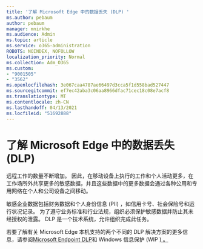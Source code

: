 ```yaml
---
title: '了解 Microsoft Edge 中的数据丢失 (DLP) '
ms.author: pebaum
author: pebaum
manager: mnirkhe
ms.audience: Admin
ms.topic: article
ms.service: o365-administration
ROBOTS: NOINDEX, NOFOLLOW
localization_priority: Normal
ms.collection: Adm_O365
ms.custom:
- "9001505"
- "3562"
ms.openlocfilehash: 3e067caa4787ae66497d3cca5f1d558bad527447
ms.sourcegitcommit: ef7ec42aba3c06aa8966dfac71cec18c08e7acf8
ms.translationtype: MT
ms.contentlocale: zh-CN
ms.lasthandoff: 04/13/2021
ms.locfileid: "51692888"
---
```

# <a name="learn-about-data-loss-prevention-dlp-in-microsoft-edge"></a>了解 Microsoft Edge 中的数据丢失 (DLP) 

远程工作的数量不断增加。 因此，在移动设备上执行的工作和个人活动更多，在工作场所外共享更多的敏感数据，并且这些数据中的更多数据会通过各种公用和专用网络在个人和公司设备之间移动。

敏感企业数据包括财务数据和个人身份信息 (PII) ，如信用卡号、社会保险号和运行状况记录。 为了遵守业务标准和行业法规，组织必须保护敏感数据并防止其未经授权的泄露。 DLP 是一个技术系统，允许组织完成此任务。

若要了解有关 Microsoft Edge 本机支持的两个不同的 DLP 解决方案的更多信息，请参阅[Microsoft Endpoint DLP](https://go.microsoft.com/fwlink/?linkid=2151765)和 Windows 信息保护 (WIP [) 。 ](https://go.microsoft.com/fwlink/?linkid=2151766)